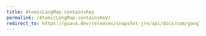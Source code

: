 ```yaml
---
title: AtomicLongMap.containsKey
permalink: /AtomicLongMap.containsKey/
redirect_to: https://guava.dev/releases/snapshot-jre/api/docs/com/google/common/util/concurrent/AtomicLongMap.html#containsKey-java.lang.Object-
---
```

